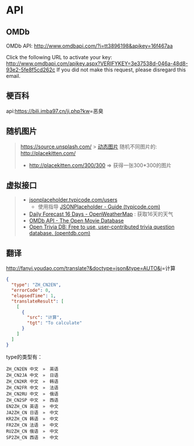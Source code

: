 # API

## OMDb

OMDb API: <http://www.omdbapi.com/?i=tt3896198&apikey=16f467aa>

Click the following URL to activate your key: <http://www.omdbapi.com/apikey.aspx?VERIFYKEY=3e37538d-046a-48d8-93e2-5fe8f5cd262c>
If you did not make this request, please disregard this email.

## 梗百科

api:<https://bili.imba97.cn/ji.php?kw>=恶臭

## 随机图片

> <https://source.unsplash.com/> > [动态图片](https://dummyimage.com/)
> 随机不同图片的: <http://placekitten.com/>
>
> - <http://placekitten.com/300/300> => 获得一张300\*300的图片

## 虚拟接口

> - [jsonplaceholder.typicode.com/users](http://jsonplaceholder.typicode.com/users)
>   - 使用指导 [JSONPlaceholder - Guide (typicode.com)](http://jsonplaceholder.typicode.com/guide/)
> - [Daily Forecast 16 Days - OpenWeatherMap](https://openweathermap.org/forecast16) : 获取16天的天气
> - [OMDb API - The Open Movie Database](https://www.omdbapi.com/)
> - [Open Trivia DB: Free to use, user-contributed trivia question database. (opentdb.com)](https://opentdb.com/api_config.php)

## 翻译

<http://fanyi.youdao.com/translate?&doctype=json&type=AUTO&i>=计算

```json
{
  "type": "ZH_CN2EN",
  "errorCode": 0,
  "elapsedTime": 1,
  "translateResult": [
    [
      {
        "src": "计算",
        "tgt": "To calculate"
      }
    ]
  ]
}
```

type的类型有：

```
ZH_CN2EN 中文　»　英语
ZH_CN2JA 中文　»　日语
ZH_CN2KR 中文　»　韩语
ZH_CN2FR 中文　»　法语
ZH_CN2RU 中文　»　俄语
ZH_CN2SP 中文　»　西语
EN2ZH_CN 英语　»　中文
JA2ZH_CN 日语　»　中文
KR2ZH_CN 韩语　»　中文
FR2ZH_CN 法语　»　中文
RU2ZH_CN 俄语　»　中文
SP2ZH_CN 西语　»　中文
```
